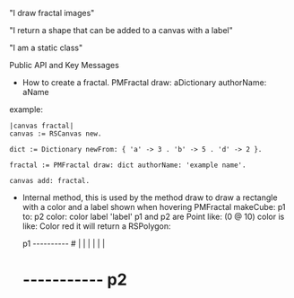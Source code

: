 "I draw fractal images"

"I return a shape that can be added to a canvas with a label"

"I am a static class"

Public API and Key Messages

- How to create a fractal.
	PMFractal draw: aDictionary authorName: aName  

example:

```st
|canvas fractal|
canvas := RSCanvas new.

dict := Dictionary newFrom: { 'a' -> 3 . 'b' -> 5 . 'd' -> 2 }.

fractal := PMFractal draw: dict authorName: 'example name'.

canvas add: fractal.

```

- Internal method, this is used by the method draw to draw a rectangle with a color and a label shown when hovering
	PMFractal makeCube: p1 to: p2  color: color label 'label'
	p1 and p2 are Point like:	 (0 @ 10)
	color is like:	 Color red
	it will return a RSPolygon:

	p1 ---------- #
	|				  |
	|				  |
	|				  |
	# ----------- p2